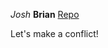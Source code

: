 *Josh*
**Brian**
[Repo](https://github.com/Bsheridan12/phase-0-gps-1/pull/1)

Let's make a conflict!